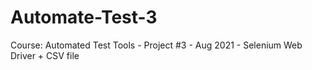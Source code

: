 # Automate-Test-3
Course: Automated Test Tools - Project #3 - Aug 2021 - Selenium Web Driver + CSV file
